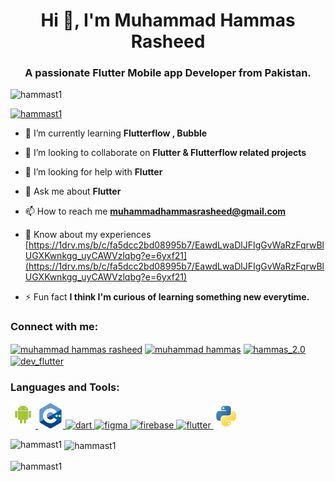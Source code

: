 <h1 align="center">Hi 👋, I'm Muhammad Hammas Rasheed</h1>
<h3 align="center">A passionate Flutter Mobile app Developer from Pakistan.</h3>

<p align="left"> <img src="https://komarev.com/ghpvc/?username=hammast1&label=Profile%20views&color=0e75b6&style=flat" alt="hammast1" /> </p>

<p align="left"> <a href="https://github.com/ryo-ma/github-profile-trophy"><img src="https://github-profile-trophy.vercel.app/?username=hammast1" alt="hammast1" /></a> </p>

- 🌱 I’m currently learning **Flutterflow , Bubble**

- 👯 I’m looking to collaborate on **Flutter & Flutterflow related projects**

- 🤝 I’m looking for help with **Flutter**

- 💬 Ask me about **Flutter**

- 📫 How to reach me **muhammadhammasrasheed@gmail.com**

- 📄 Know about my experiences [https://1drv.ms/b/c/fa5dcc2bd08995b7/EawdLwaDlJFIgGvWaRzFqrwBlUGXKwnkgg_uyCAWVzlqbg?e=6yxf21](https://1drv.ms/b/c/fa5dcc2bd08995b7/EawdLwaDlJFIgGvWaRzFqrwBlUGXKwnkgg_uyCAWVzlqbg?e=6yxf21)

- ⚡ Fun fact **I think I'm curious of learning something new everytime.**

<h3 align="left">Connect with me:</h3>
<p align="left">
<a href="https://linkedin.com/in/Muhammad Hammas Rasheed" target="blank"><img align="center" src="https://raw.githubusercontent.com/rahuldkjain/github-profile-readme-generator/master/src/images/icons/Social/linked-in-alt.svg" alt="muhammad hammas rasheed" height="30" width="40" /></a>
<a href="https://fb.com/Muhammad Hammas" target="blank"><img align="center" src="https://raw.githubusercontent.com/rahuldkjain/github-profile-readme-generator/master/src/images/icons/Social/facebook.svg" alt="muhammad hammas" height="30" width="40" /></a>
<a href="https://instagram.com/hammas_2.0" target="blank"><img align="center" src="https://raw.githubusercontent.com/rahuldkjain/github-profile-readme-generator/master/src/images/icons/Social/instagram.svg" alt="hammas_2.0" height="30" width="40" /></a>
<a href="https://www.youtube.com/c/dev_flutter" target="blank"><img align="center" src="https://raw.githubusercontent.com/rahuldkjain/github-profile-readme-generator/master/src/images/icons/Social/youtube.svg" alt="dev_flutter" height="30" width="40" /></a>
</p>

<h3 align="left">Languages and Tools:</h3>
<p align="left"> <a href="https://developer.android.com" target="_blank" rel="noreferrer"> <img src="https://raw.githubusercontent.com/devicons/devicon/master/icons/android/android-original-wordmark.svg" alt="android" width="40" height="40"/> </a> <a href="https://www.w3schools.com/cpp/" target="_blank" rel="noreferrer"> <img src="https://raw.githubusercontent.com/devicons/devicon/master/icons/cplusplus/cplusplus-original.svg" alt="cplusplus" width="40" height="40"/> </a> <a href="https://dart.dev" target="_blank" rel="noreferrer"> <img src="https://www.vectorlogo.zone/logos/dartlang/dartlang-icon.svg" alt="dart" width="40" height="40"/> </a> <a href="https://www.figma.com/" target="_blank" rel="noreferrer"> <img src="https://www.vectorlogo.zone/logos/figma/figma-icon.svg" alt="figma" width="40" height="40"/> </a> <a href="https://firebase.google.com/" target="_blank" rel="noreferrer"> <img src="https://www.vectorlogo.zone/logos/firebase/firebase-icon.svg" alt="firebase" width="40" height="40"/> </a> <a href="https://flutter.dev" target="_blank" rel="noreferrer"> <img src="https://www.vectorlogo.zone/logos/flutterio/flutterio-icon.svg" alt="flutter" width="40" height="40"/> </a> <a href="https://www.python.org" target="_blank" rel="noreferrer"> <img src="https://raw.githubusercontent.com/devicons/devicon/master/icons/python/python-original.svg" alt="python" width="40" height="40"/> </a> </p>

<p><img align="left" src="https://github-readme-stats.vercel.app/api/top-langs?username=hammast1&show_icons=true&locale=en&layout=compact" alt="hammast1" /></p>

<p>&nbsp;<img align="center" src="https://github-readme-stats.vercel.app/api?username=hammast1&show_icons=true&locale=en" alt="hammast1" /></p>

<p><img align="center" src="https://github-readme-streak-stats.herokuapp.com/?user=hammast1&" alt="hammast1" /></p>
